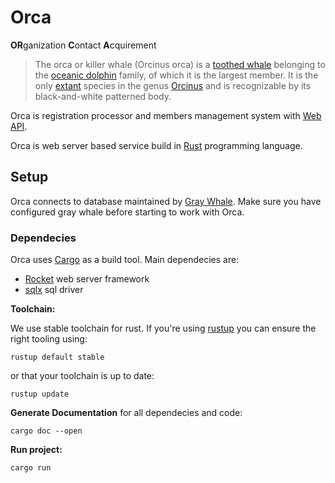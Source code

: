 # Orca

**OR**ganization **C**ontact **A**cquirement

> The orca or killer whale (Orcinus orca) is a [toothed whale](https://en.wikipedia.org/wiki/Toothed_whale)
> belonging to the [oceanic dolphin](https://en.wikipedia.org/wiki/Oceanic_dolphin) family, of which it is the largest member.
> It is the only [extant](https://en.wikipedia.org/wiki/Neontology#Extant_taxa_versus_extinct_taxa)
> species in the genus [Orcinus](https://en.wikipedia.org/wiki/Orcinus)
> and is recognizable by its black-and-white patterned body.

Orca is registration processor and members management system with [Web API](https://en.wikipedia.org/wiki/Web_API).

Orca is web server based service build in [Rust](rust-lang.org) programming language.

## Setup

Orca connects to database maintained by [Gray Whale](../gray-whale).
Make sure you have configured gray whale before starting to work with Orca.

### Dependecies

Orca uses [Cargo](https://doc.rust-lang.org/cargo/) as a build tool.
Main dependecies are:

- [Rocket](https://rocket.rs/) web server framework
- [sqlx](https://crates.io/crates/sqlx) sql driver

__Toolchain:__

We use stable toolchain for rust.
If you're using [rustup](https://rustup.rs/) you can ensure the right tooling using:

```
rustup default stable
```

or that your toolchain is up to date:

```
rustup update
```

__Generate Documentation__ for all dependecies and code:

```
cargo doc --open
```

__Run project:__

```
cargo run
```
